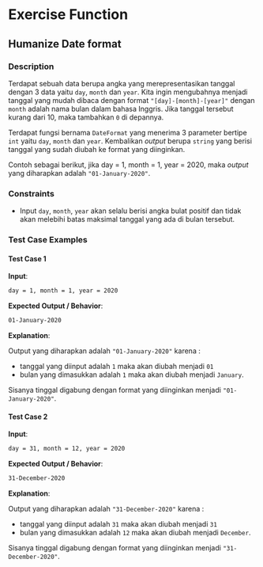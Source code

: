 # Exercise Function

## Humanize Date format

### Description

Terdapat sebuah data berupa angka yang merepresentasikan tanggal dengan 3 data yaitu `day`, `month` dan `year`. Kita ingin mengubahnya menjadi tanggal yang mudah dibaca dengan format `"[day]-[month]-[year]"` dengan `month` adalah nama bulan dalam bahasa Inggris. Jika tanggal tersebut kurang dari 10, maka tambahkan `0` di depannya.

Terdapat fungsi bernama `DateFormat` yang menerima 3 parameter bertipe `int` yaitu `day`, `month` dan `year`. Kembalikan _output_ berupa `string` yang berisi tanggal yang sudah diubah ke format yang diinginkan.

Contoh sebagai berikut, jika day = 1, month = 1, year = 2020, maka _output_ yang diharapkan adalah `"01-January-2020"`.

### Constraints

- Input `day`, `month`, `year` akan selalu berisi angka bulat positif dan tidak akan melebihi batas maksimal tanggal yang ada di bulan tersebut.

### Test Case Examples

#### Test Case 1

**Input**:

```txt
day = 1, month = 1, year = 2020
```

**Expected Output / Behavior**:

```txt
01-January-2020
```

**Explanation**:

Output yang diharapkan adalah `"01-January-2020"` karena :

- tanggal yang diinput adalah `1` maka akan diubah menjadi `01`
- bulan yang dimasukkan adalah `1` maka akan diubah menjadi `January`.

Sisanya tinggal digabung dengan format yang diinginkan menjadi `"01-January-2020"`.

#### Test Case 2

**Input**:

```txt
day = 31, month = 12, year = 2020
```

**Expected Output / Behavior**:

```txt
31-December-2020
```

**Explanation**:

Output yang diharapkan adalah `"31-December-2020"` karena :

- tanggal yang diinput adalah `31` maka akan diubah menjadi `31`
- bulan yang dimasukkan adalah `12` maka akan diubah menjadi `December`.

Sisanya tinggal digabung dengan format yang diinginkan menjadi `"31-December-2020"`.
